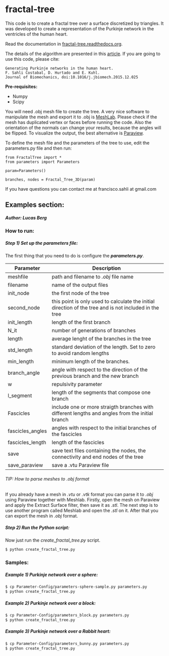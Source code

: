 # fractal-tree

This code is to create a fractal tree over a surface discretized by triangles. It was developed to create a representation of the Purkinje network in the ventricles of the human heart.

Read the documentation in [fractal-tree.readthedocs.org](http://fractal-tree.readthedocs.org/en/latest/). 

The details of the algorithm are presented in this [article](http://www.sciencedirect.com/science/article/pii/S0021929015007332). If you are going to use this code, please cite:

	Generating Purkinje networks in the human heart.
	F. Sahli Costabal, D. Hurtado and E. Kuhl.
	Journal of Biomechanics, doi:10.1016/j.jbiomech.2015.12.025


**Pre-requisites:**

* Numpy
* Scipy

You will need .obj mesh file to create the tree. A very nice software to manipulate the mesh and export it to .obj is [MeshLab](http://meshlab.sourceforge.net). Please check if the mesh has duplicated vertex or faces before running the code. Also the orientation of the normals can change your results, because the angles will be flipped. To visualize the output, the best alternative is [Paraview](http://www.paraview.org).

To define the mesh file and the parameters of the tree to use, edit the parameters.py file and then run:

```
from FractalTree import *
from parameters import Parameters

param=Parameters()

branches, nodes = Fractal_Tree_3D(param)
```

If you have questions you can contact me at francisco.sahli  at  gmail.com

## Examples section:
##### Author: Lucas Berg

### How to run:

##### Step 1) Set up the parameters file:

The first thing that you need to do is configure the ***parameters.py***. 

|  Parameter | Description  |
| ------------ | ------------ |
|  meshfile |  path and filename to *.obj* file name |
|  filename |  name of the output files  |
| init_node  |  the first node of the tree  |
|  second_node  |  this point is only used to calculate the initial direction of the tree and is not included in the tree |
| init_length  | length of the first branch  |
| N_it  |  number of generations of branches |
| length  | average lenght of the branches in the tree  |
| std_length  | standard deviation of the length. Set to zero to avoid random lengths  |
| min_length  | minimum length of the branches.  |
| branch_angle  | angle with respect to the direction of the previous branch and the new branch  |
| w  | repulsivity parameter  |
| l_segment  | length of the segments that compose one branch  |
| Fascicles  | include one or more straigth branches with different lengths and angles from the initial branch |
| fascicles_angles  | angles with respect to the initial branches of the fascicles  |
| fascicles_length  | length  of the fascicles |
| save  | save text files containing the nodes, the connectivity and end nodes of the tree |
| save_paraview  | save a .vtu Paraview file |

###### TIP: How to parse meshes to *.obj* format

If you already have a mesh in *.vtu* or *.vtk* format you can parse it to *.obj* using Paraview together with Meshlab. 
Firstly, open the mesh on Paraview and apply the Extract Surface filter, then save it as *.stl*. The next step is to use another program called Meshlab and open the *.stl* on it. After that you can export the mesh in *.obj* format.

##### Step 2) Run the Python script:

Now just run the *create_fractal_tree.py* script.

```sh
$ python create_fractal_tree.py
```

### Samples:

##### Example 1) Purkinje network over a sphere:

```sh
$ cp Parameter-Config/parameters-sphere-sample.py parameters.py
$ python create_fractal_tree.py
```

##### Example 2) Purkinje network over a block:

```sh
$ cp Parameter-Config/parameters_block.py parameters.py
$ python create_fractal_tree.py
```

##### Example 3) Purkinje network over a Rabbit heart:

```sh
$ cp Parameter-Config/parameters_bunny.py parameters.py
$ python create_fractal_tree.py
```













